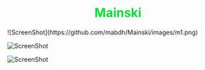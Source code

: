 <center> <h1 style="color:#01DF3A">Mainski</h1> </center>
![ScreenShot](https://github.com/mabdh/Mainski/images/m1.png)

![ScreenShot](https://github.com/mabdh/Mainski/images/m2.png)

![ScreenShot](https://github.com/mabdh/Mainski/images/m3.png)
